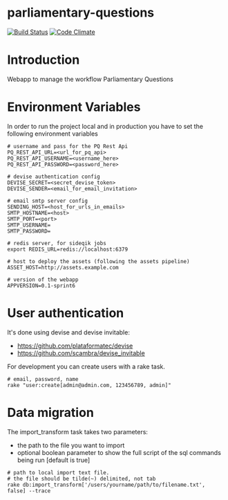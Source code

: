 parliamentary-questions
=======================

[![Build Status](https://travis-ci.org/ministryofjustice/parliamentary-questions.png?branch=master)](https://travis-ci.org/ministryofjustice/parliamentary-questions)
[![Code Climate](https://codeclimate.com/github/ministryofjustice/parliamentary-questions/badges/gpa.svg)](https://codeclimate.com/github/ministryofjustice/parliamentary-questions)

# Introduction
Webapp to manage the workflow Parliamentary Questions


# Environment Variables

In order to run the project local and in production you have to set the following environment variables

```
# username and pass for the PQ Rest Api
PQ_REST_API_URL=<url_for_pq_api>
PQ_REST_API_USERNAME=<username_here>
PQ_REST_API_PASSWORD=<password_here>

# devise authentication config
DEVISE_SECRET=<secret_devise_token>
DEVISE_SENDER=<email_for_email_invitation>

# email smtp server config
SENDING_HOST=<host_for_urls_in_emails>
SMTP_HOSTNAME=<host>
SMTP_PORT=<port>
SMTP_USERNAME=
SMTP_PASSWORD=

# redis server, for sideqik jobs
export REDIS_URL=redis://localhost:6379

# host to deploy the assets (following the assets pipeline)
ASSET_HOST=http://assets.example.com

# version of the webapp
APPVERSION=0.1-sprint6
```



# User authentication

It's done using devise and devise invitable:

* https://github.com/plataformatec/devise
* https://github.com/scambra/devise_invitable

For development you can create users with a rake task.
```
# email, password, name
rake "user:create[admin@admin.com, 123456789, admin]"
```

# Data migration

The import_transform task takes two parameters:
* the path to the file you want to import
* optional boolean parameter to show the full script of the sql commands being run [default is true]
```
# path to local import text file.
# the file should be tilde(~) delimited, not tab
rake db:import_transform['/users/yourname/path/to/filename.txt', false] --trace
```
